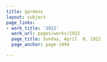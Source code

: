 ```yaml
---
title: gardens
layout: subject
page_links:
- work_title: '1922'
  work_url: pages/works/1922
  page_title: Sunday, April  9, 1922
  page_anchor: page-1994

---
```


